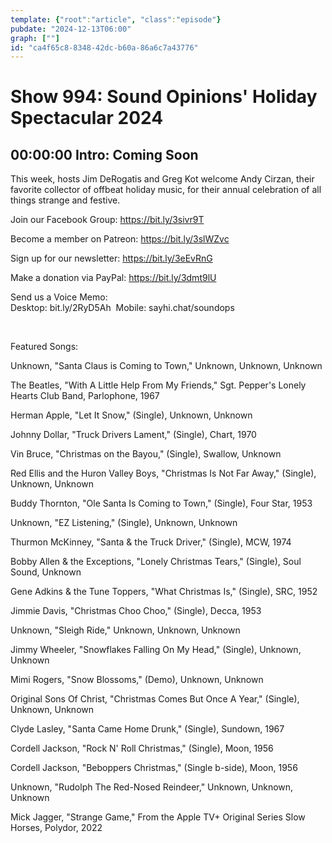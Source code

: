 ```yaml
---
template: {"root":"article", "class":"episode"}
pubdate: "2024-12-13T06:00"
graph: [""]
id: "ca4f65c8-8348-42dc-b60a-86a6c7a43776"
---
```






# Show 994: Sound Opinions' Holiday Spectacular 2024



## 00:00:00 Intro: Coming Soon

This week, hosts Jim DeRogatis and Greg Kot welcome Andy Cirzan, their favorite collector of offbeat holiday music, for their annual celebration of all things strange and festive.




Join our Facebook Group: https://bit.ly/3sivr9T

Become a member on Patreon: https://bit.ly/3slWZvc

Sign up for our newsletter: https://bit.ly/3eEvRnG

Make a donation via PayPal: https://bit.ly/3dmt9lU

Send us a Voice Memo: Desktop: bit.ly/2RyD5Ah  Mobile: sayhi.chat/soundops

 

Featured Songs:

Unknown, "Santa Claus is Coming to Town," Unknown, Unknown, Unknown

The Beatles, "With A Little Help From My Friends," Sgt. Pepper's Lonely Hearts Club Band, Parlophone, 1967

Herman Apple, "Let It Snow," (Single), Unknown, Unknown

Johnny Dollar, "Truck Drivers Lament," (Single), Chart, 1970

Vin Bruce, "Christmas on the Bayou," (Single), Swallow, Unknown

Red Ellis and the Huron Valley Boys, "Christmas Is Not Far Away," (Single), Unknown, Unknown

Buddy Thornton, "Ole Santa Is Coming to Town," (Single), Four Star, 1953

Unknown, "EZ Listening," (Single), Unknown, Unknown

Thurmon McKinney, "Santa &amp; the Truck Driver," (Single), MCW, 1974

Bobby Allen &amp; the Exceptions, "Lonely Christmas Tears," (Single), Soul Sound, Unknown

Gene Adkins &amp; the Tune Toppers, "What Christmas Is," (Single), SRC, 1952

Jimmie Davis, "Christmas Choo Choo," (Single), Decca, 1953

Unknown, "Sleigh Ride," Unknown, Unknown, Unknown

Jimmy Wheeler, "Snowflakes Falling On My Head," (Single), Unknown, Unknown

Mimi Rogers, "Snow Blossoms," (Demo), Unknown, Unknown

Original Sons Of Christ, "Christmas Comes But Once A Year," (Single), Unknown, Unknown

Clyde Lasley, "Santa Came Home Drunk," (Single), Sundown, 1967

Cordell Jackson, "Rock N' Roll Christmas," (Single), Moon, 1956

Cordell Jackson, "Beboppers Christmas," (Single b-side), Moon, 1956

Unknown, "Rudolph The Red-Nosed Reindeer," Unknown, Unknown, Unknown

Mick Jagger, "Strange Game," From the Apple TV+ Original Series Slow Horses, Polydor, 2022